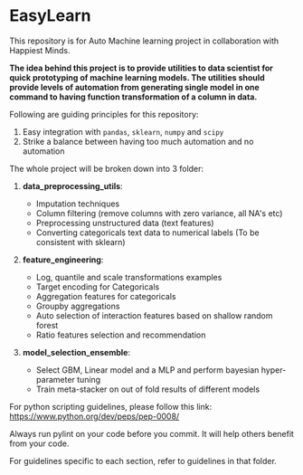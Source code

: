 # EasyLearn
This repository is for Auto Machine learning project in collaboration with Happiest Minds.

**The idea behind this project is to provide utilities to data scientist for quick prototyping of machine learning models. The utilities should provide levels of automation from generating single model in one command to having function transformation of a column in data.**

Following are guiding principles for this repository:
 1. Easy integration with `pandas`, `sklearn`, `numpy` and `scipy`
 2. Strike a balance between having too much automation and no automation
 
The whole project will be broken down into 3 folder:
 1. **data_preprocessing_utils**:
    * Imputation techniques
    * Column filtering (remove columns with zero variance, all NA's etc)
    * Preprocessing unstructured data (text features)
    * Converting categoricals text data to numerical labels (To be consistent with sklearn)
    
 2. **feature_engineering**:
    * Log, quantile and scale transformations examples
    * Target encoding for Categoricals
    * Aggregation features for categoricals
    * Groupby aggregations
    * Auto selection of interaction features based on shallow random forest
    * Ratio features selection and recommendation
    
 3. **model_selection_ensemble**:
    * Select GBM, Linear model and a MLP and perform bayesian hyper-parameter tuning
    * Train meta-stacker on out of fold results of different models
    
    
For python scripting guidelines, please follow this link:
https://www.python.org/dev/peps/pep-0008/

Always run pylint on your code before you commit. It will help others benefit from your code.


For guidelines specific to each section, refer to guidelines in that folder.
 
 
